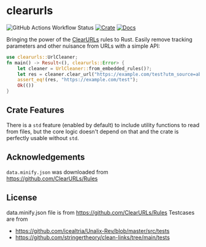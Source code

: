 # clearurls

![GitHub Actions Workflow Status](https://img.shields.io/github/actions/workflow/status/jendrikw/clearurls/rust.yml)
[![Crate](https://img.shields.io/crates/v/clearurls.svg)](https://crates.io/crates/clearurls)
[![Docs](https://docs.rs/clearurls/badge.svg)](https://docs.rs/clearurls)

Bringing the power of the [ClearURLs](https://clearurls.xyz/) rules to Rust.
Easily remove tracking parameters and other nuisance from URLs with a simple API:

```rust
use clearurls::UrlCleaner;
fn main() -> Result<(), clearurls::Error> {
    let cleaner = UrlCleaner::from_embedded_rules()?;
    let res = cleaner.clear_url("https://example.com/test?utm_source=abc")?;
    assert_eq!(res, "https://example.com/test");
    Ok(())
}
```


## Crate Features

There is a `std` feature (enabled by default) to include utility functions to read from files,
but the core logic doesn't depend on that and the crate is perfectly usable without `std`.

## Acknowledgements
`data.minify.json` was downloaded from <https://github.com/ClearURLs/Rules>


## License

data.minify.json file is from <https://github.com/ClearURLs/Rules>
Testcases are from

- <https://github.com/icealtria/Unalix-Rev/blob/master/src/tests>
- <https://github.com/stringertheory/clean-links/tree/main/tests>
